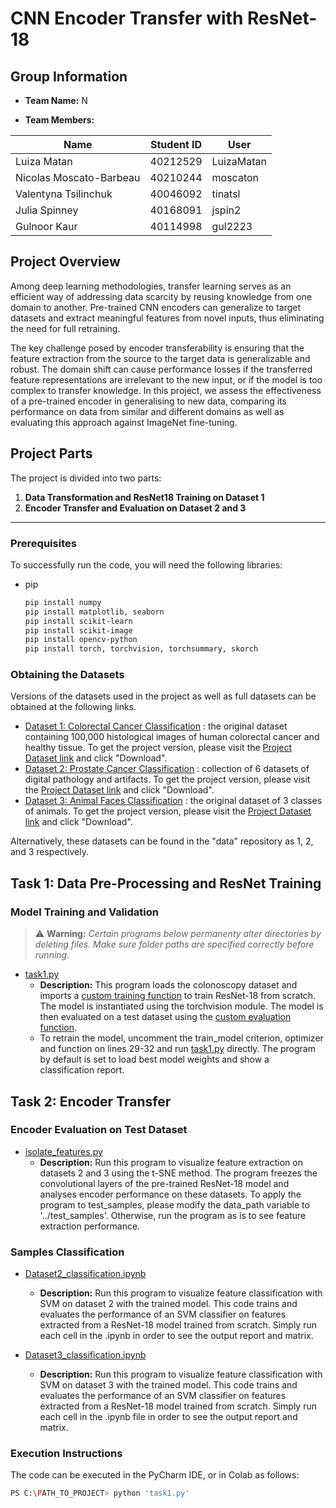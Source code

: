 
# CNN Encoder Transfer with ResNet-18 

## Group Information
- **Team Name:** N


- **Team Members:**
  
 |   Name |   Student ID    |  User    |
 |---|---|---|
| Luiza Matan | 40212529 | LuizaMatan |
| Nicolas Moscato-Barbeau | 40210244 | moscaton |
| Valentyna Tsilinchuk| 40046092 | tinatsl |
| Julia Spinney| 40168091 | jspin2 |
| Gulnoor Kaur| 40114998 | gul2223 |

## Project Overview
Among deep learning methodologies, transfer learning serves as an efficient way of addressing data scarcity by reusing knowledge from one domain to another. Pre-trained CNN encoders can generalize to target datasets and extract meaningful features from novel inputs, thus eliminating the need for full retraining. 

The key challenge posed by encoder transferability is ensuring that the feature extraction from the source to the target data is generalizable and robust. The domain shift can cause performance losses if the transferred feature representations are irrelevant to the new input, or if the model is too complex to transfer knowledge.  In this project, we assess the effectiveness of a pre-trained encoder in generalising to new data, comparing its performance on data from similar and different domains as well as evaluating this approach against ImageNet fine-tuning. 

## Project Parts
The project is divided into two parts:
1. **Data Transformation and ResNet18 Training on Dataset 1**
2. **Encoder Transfer and Evaluation on Dataset 2 and 3**


---

### Prerequisites

To successfully run the code, you will need the following libraries:

* pip
  ```sh
  pip install numpy
  pip install matplotlib, seaborn 
  pip install scikit-learn
  pip install scikit-image
  pip install opencv-python
  pip install torch, torchvision, torchsummary, skorch
  ```

### Obtaining the Datasets

Versions of the datasets used in the project as well as full datasets can be obtained at the following links.

 * [Dataset 1: Colorectal Cancer Classification](https://zenodo.org/records/1214456) : the original dataset containing 100,000 histological images of human colorectal cancer and healthy tissue. To get the project version, please visit the [Project Dataset link](https://onedrive.live.com/?authkey=%21ADmb8ZdEzwFMZoo&id=FB338EA7CF297329%21405133&cid=FB338EA7CF297329&parId=root&parQt=sharedby&o=OneUp) and click "Download". 
 * [Dataset 2: Prostate Cancer Classification](https://zenodo.org/records/4789576) : collection of 6 datasets of digital pathology and artifacts. To get the project version, please visit the [Project Dataset link](https://onedrive.live.com/?authkey=%21APy4wecXgMnQ7Kw&id=FB338EA7CF297329%21405132&cid=FB338EA7CF297329&parId=root&parQt=sharedby&o=OneUp) and click "Download". 
 * [Dataset 3: Animal Faces Classification](https://www.kaggle.com/datasets/andrewmvd/animal-faces) : the original dataset of 3 classes of animals. To get the project version, please visit the [Project Dataset link](https://onedrive.live.com/?authkey=%21AKqEWb1GDjWPbG0&id=FB338EA7CF297329%21405131&cid=FB338EA7CF297329&parId=root&parQt=sharedby&o=OneUp) and click "Download".

Alternatively, these datasets can be found in the "data" repository as 1, 2, and 3 respectively. 

## Task 1: Data Pre-Processing and ResNet Training

### Model Training and Validation

> ⚠️ **Warning:** *Certain programs below permanenty alter directories by deleting files.
> Make sure folder paths are specified correctly before running.*

* [task1.py](task1/task1.py)
  * **Description:** This program loads the colonoscopy dataset and imports a [custom training function](task1/model_train.py) to train ResNet-18 from scratch. The model is instantiated using the torchvision module. The model is then evaluated on a test dataset using the [custom evaluation function](task1/model_eval.py). 
  * To retrain the model, uncomment the train_model criterion, optimizer and function on lines 29-32 and run [task1.py](task1/task1.py) directly. The program by default is set to load best model weights and show a classification report. 

## Task 2: Encoder Transfer 

### Encoder Evaluation on Test Dataset 

* [isolate_features.py](task2/isolate_features.py)
  * **Description:** Run this program to visualize feature extraction on datasets 2 and 3 using the t-SNE method. The program freezes the convolutional layers of the pre-trained ResNet-18 model and analyses encoder performance on these datasets. To apply the program to test_samples, please modify the data_path variable to '../test_samples'. Otherwise, run the program as is to see feature extraction performance. 
 
### Samples Classification 
* [Dataset2_classification.ipynb](task2/Classification_TrainedModel/Dataset2_classification.ipynb)
  * **Description:** Run this program to visualize feature classification with SVM on dataset 2 with the trained model. This code trains and evaluates the performance of an SVM classifier on features extracted from a ResNet-18 model trained from scratch. Simply run each cell in the .ipynb in order to see the output report and matrix.
 
* [Dataset3_classification.ipynb](task2/Classification_TrainedModel/Dataset2_classification.ipynb)
  * **Description:** Run this program to visualize feature classification with SVM on dataset 3 with the trained model. This code trains and evaluates the performance of an SVM classifier on features extracted from a ResNet-18 model trained from scratch. Simply run each cell in the .ipynb file in order to see the output report and matrix.
 
### Execution Instructions

The code can be executed in the PyCharm IDE, or in Colab as follows:

```sh
PS C:\PATH_TO_PROJECT> python 'task1.py'
```

